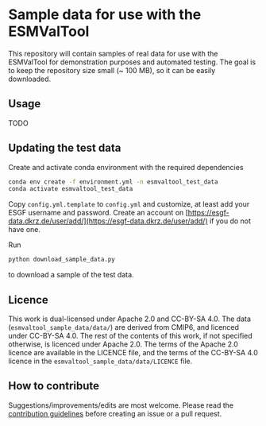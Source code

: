 # Sample data for use with the ESMValTool

This repository will contain samples of real data for use with the ESMValTool for demonstration purposes and automated testing.
The goal is to keep the repository size small (~ 100 MB), so it can be easily downloaded.

## Usage

TODO

## Updating the test data

Create and activate conda environment with the required dependencies
```bash
conda env create -f environment.yml -n esmvaltool_test_data
conda activate esmvaltool_test_data
```

Copy `config.yml.template` to `config.yml` and customize, at least add your
ESGF username and password.
Create an account on [https://esgf-data.dkrz.de/user/add/](https://esgf-data.dkrz.de/user/add/) if you do not have one.

Run
```bash
python download_sample_data.py
```
to download a sample of the test data.

## Licence

This work is dual-licensed under Apache 2.0 and CC-BY-SA 4.0.
The data (`esmvaltool_sample_data/data/`) are derived from CMIP6,
and licenced under CC-BY-SA 4.0. The rest of the contents of this work, if
not specified otherwise, is licenced under Apache 2.0. The terms of the
Apache 2.0 licence are available in the LICENCE file, and the terms of the
CC-BY-SA 4.0 licence in the `esmvaltool_sample_data/data/LICENCE` file.

## How to contribute

Suggestions/improvements/edits are most welcome. Please read the [contribution guidelines](CONTRIBUTING.md) before creating an issue or a pull request.
